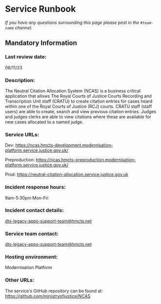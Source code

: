 # Service Runbook

<!-- This is a template that should be populated by the development team when moving to the modernisation platform, but also reviewed and kept up to date.
To ensure that people looking at your runbook can get the information they need quickly, your runbook should be short but clear. Throughout, only use acronyms if you’re confident that someone who has just been woken up at 3am would understand them. -->

_If you have any questions surrounding this page please post in the `#team-name` channel._

## Mandatory Information

### **Last review date:**

06/11/23

### **Description:**

The Neutral Citation Allocation System (NCAS) is a business critical application that allows The Royal Courts of Justice Courts Recording and Transcription Unit staff (CRATU) to create citation entries for cases heard within one of the Royal Courts of Justice (RCJ) courts. CRATU staff (staff users) are able to create, search and view previous citation entries. Judges and judges clerks are able to view citations where these are available for new cases allocated to a named judge.

### **Service URLs:**

Dev: <https://ncas.hmcts-development.modernisation-platform.service.justice.gov.uk/>

Preproduction: <https://ncas.hmcts-preproduction.modernisation-platform.service.justice.gov.uk/>

Prod: <https://neutral-citation-allocation.service.justice.gov.uk>

### **Incident response hours:**

9am-5:30pm Mon-Fri

### **Incident contact details:**

<dts-legacy-apps-support-team@hmcts.net>

### **Service team contact:**

<dts-legacy-apps-support-team@hmcts.net>

### **Hosting environment:**

Modernisation Platform

### **Other URLs:**

The service's GitHub repository can be found at: <https://github.com/ministryofjustice/NCAS>